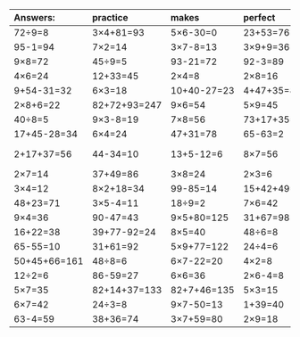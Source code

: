 | Answers: | practice | makes | perfect | ! |
| :--- | :--- | :--- | :--- | :--- |
| 72÷9=8 | 3×4+81=93 | 5×6-30=0 | 23+53=76 | 28÷7=4 | 
| 95-1=94 | 7×2=14 | 3×7-8=13 | 3×9+9=36 | 71-41=30 | 
| 9×8=72 | 45÷9=5 | 93-21=72 | 92-3=89 | 6×2=12 | 
| 4×6=24 | 12+33=45 | 2×4=8 | 2×8=16 | 62-8=54 | 
| 9+54-31=32 | 6×3=18 | 10+40-27=23 | 4+47+35=86 | 15+76=91 | 
| 2×8+6=22 | 82+72+93=247 | 9×6=54 | 5×9=45 | 17-8=9 | 
| 40÷8=5 | 9×3-8=19 | 7×8=56 | 73+17+35=125 | 65-39=26 | 
| 17+45-28=34 | 6×4=24 | 47+31=78 | 65-63=2 | 57+7=64 | 
| 2+17+37=56 | 44-34=10 | 13+5-12=6 | 8×7=56 | 74+83-98=59 | 
| 2×7=14 | 37+49=86 | 3×8=24 | 2×3=6 | 3×9+43=70 | 
| 3×4=12 | 8×2+18=34 | 99-85=14 | 15+42+49=106 | 6×8=48 | 
| 48+23=71 | 3×5-4=11 | 18÷9=2 | 7×6=42 | 8×2=16 | 
| 9×4=36 | 90-47=43 | 9×5+80=125 | 31+67=98 | 7×5+97=132 | 
| 16+22=38 | 39+77-92=24 | 8×5=40 | 48÷6=8 | 2×6=12 | 
| 65-55=10 | 31+61=92 | 5×9+77=122 | 24÷4=6 | 4×6-19=5 | 
| 50+45+66=161 | 48÷8=6 | 6×7-22=20 | 4×2=8 | 8×1=8 | 
| 12÷2=6 | 86-59=27 | 6×6=36 | 2×6-4=8 | 7×5=35 | 
| 5×7=35 | 82+14+37=133 | 82+7+46=135 | 5×3=15 | 8×8=64 | 
| 6×7=42 | 24÷3=8 | 9×7-50=13 | 1+39=40 | 18÷6=3 | 
| 63-4=59 | 38+36=74 | 3×7+59=80 | 2×9=18 | 9×5=45 | 
